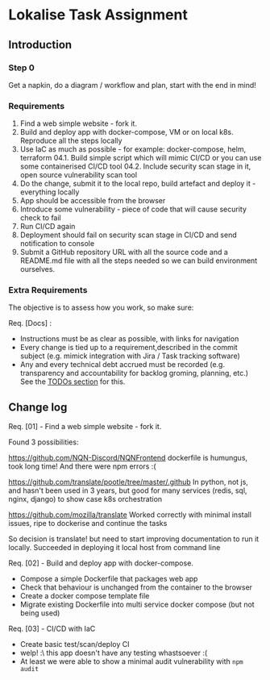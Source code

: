 # Lokalise Task Assignment

## Introduction

### Step 0

Get a napkin, do a diagram / workflow and plan, start with the end in mind!

### Requirements

1.  Find a web simple website - fork it.
2.  Build and deploy app with docker-compose, VM or on local k8s. Reproduce all the steps locally
3.  Use IaC as much as possible - for example: docker-compose, helm, terraform
    04.1. Build simple script which will mimic CI/CD or you can use some containerised CI/CD
    tool
    04.2. Include security scan stage in it, open source vulnerability scan tool
4.  Do the change, submit it to the local repo, build artefact and deploy it - everything
    locally
5.  App should be accessible from the browser
6.  Introduce some vulnerability - piece of code that will cause security check to fail
7.  Run CI/CD again
8.  Deployment should fail on security scan stage in CI/CD and send notification to
    console
9.  Submit a GitHub repository URL with all the source code and a README.md file
    with all the steps needed so we can build environment ourselves.

### Extra Requirements

The objective is to assess how you work, so make sure:

Req. [Docs] :

- Instructions must be as clear as possible, with links for navigation
- Every change is tied up to a requirement,described in the commit subject (e.g. mimick integration with Jira / Task tracking software)
- Any and every technical debt accrued must be recorded (e.g. transparency and accountability for backlog groming, planning, etc.) See the [TODOs section](/TODOs.md) for this.


## Change log

Req. [01]  - Find a web simple website - fork it.

Found 3 possibilities:

https://github.com/NQN-Discord/NQNFrontend
dockerfile is humungus, took long time! And there were npm errors :(

https://github.com/translate/pootle/tree/master/.github
In python, not js, and hasn't been used in 3 years, but good for many services (redis, sql, nginx, django) to show case k8s orchestration

https://github.com/mozilla/translate
Worked correctly with minimal install issues, ripe to dockerise and continue the tasks

So decision is translate! but need to start improving documentation to run it locally. Succeeded in deploying it local host from command line

Req. [02] -  Build and deploy app with docker-compose.

- Compose a simple Dockerfile that packages web app
- Check that behaviour is unchanged from the container to the browser
- Create a docker compose template file
- Migrate existing Dockerfile into multi service docker compose (but not being used)

Req. [03] - CI/CD with IaC
- Create basic test/scan/deploy CI
- welp! :\ this app doesn't have any testing whastsoever :( 
- At least we were able to show a minimal audit vulnerability with `npm audit`